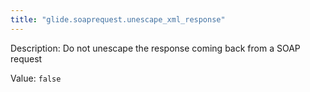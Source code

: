 ```yaml
---
title: "glide.soaprequest.unescape_xml_response"
---
```


Description: Do not unescape the response coming back from a SOAP request

Value: `false`